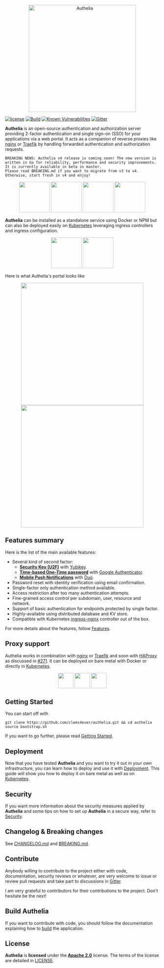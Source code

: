 <p align="center">
  <img src="https://github.com/clems4ever/authelia/raw/master/images/authelia-title.png" width="350" title="Authelia">
</p>

  [![license](https://img.shields.io/badge/license-Apache%202.0-green.svg)][Apache 2.0]
  [![Build](https://travis-ci.org/clems4ever/authelia.svg?branch=master)](https://travis-ci.org/clems4ever/authelia)
  [![Known Vulnerabilities](https://snyk.io/test/github/clems4ever/authelia/badge.svg?targetFile=package.json)](https://snyk.io/test/github/clems4ever/authelia?targetFile=package.json)
  [![Gitter](https://img.shields.io/gitter/room/badges/shields.svg)](https://gitter.im/authelia/general?utm_source=share-link&utm_medium=link&utm_campaign=share-link)

**Authelia** is an open-source authentication and authorization server
providing 2-factor authentication and single sign-on (SSO) for your
applications via a web portal.
It acts as a companion of reverse proxies like [nginx] or [Traefik] by handling forwarded authentication and authorization requests.

    BREAKING NEWS: Authelia v4 release is coming soon! The new version is written in Go for reliability, performance and security improvements.
    It is currently available in beta in master.
    Please read BREAKING.md if you want to migrate from v3 to v4. Otherwise, start fresh in v4 and enjoy!


<p align="center">
  <img src="https://github.com/clems4ever/authelia/raw/master/images/authelia.logo.png" height="100"/>
  <img src="https://github.com/clems4ever/authelia/raw/master/images/plus.png" height="100"/>
  <img src="https://github.com/clems4ever/authelia/raw/master/images/nginx.logo.png" height="100"/>
  <img src="https://github.com/clems4ever/authelia/raw/master/images/traefik.logo.png" height="100"/>  
</p>

**Authelia** can be installed as a standalone service using Docker or NPM
but can also be deployed easily on [Kubernetes] leveraging ingress controllers and ingress configuration.

<p align="center">
  <img src="https://github.com/clems4ever/authelia/raw/master/images/kubernetes.logo.png" height="100"/>
  <img src="https://github.com/clems4ever/authelia/raw/master/images/docker.logo.png" width="100">
</p>

Here is what Authelia's portal looks like

<p align="center">
  <img src="https://github.com/clems4ever/authelia/raw/master/images/first_factor.png" width="400" />
  <img src="https://github.com/clems4ever/authelia/raw/master/images/use-another-method.png" width="400" />
</p>

## Features summary

Here is the list of the main available features:

* Several kind of second factor:
  * **[Security Key (U2F)](https://github.com/clems4ever/authelia/blob/master/docs/2factor/security-key.md)** with [Yubikey].
  * **[Time-based One-Time password](https://github.com/clems4ever/authelia/blob/master/docs/2factor/time-based-one-time-password.md)** with [Google Authenticator].
  * **[Mobile Push Notifications](https://github.com/clems4ever/authelia/blob/master/docs/2factor/duo-push-notifications.md)** with [Duo](https://duo.com/).
* Password reset with identity verification using email confirmation.
* Single-factor only authentication method available.
* Access restriction after too many authentication attempts.
* Fine-grained access control per subdomain, user, resource and network.
* Support of basic authentication for endpoints protected by single factor.
* Highly-available using distributed database and KV store.
* Compatible with Kubernetes [ingress-nginx](https://github.com/kubernetes/ingress-nginx) controller out of the box.

For more details about the features, follow [Features](https://github.com/clems4ever/authelia/blob/master/docs/features.md).

## Proxy support

Authelia works in combination with [nginx] or [Traefik] and soon with [HAProxy] as discussed in
[#271](https://github.com/clems4ever/authelia/issues/271). It can be deployed on bare metal with
Docker or directly in [Kubernetes].

<p align="center">
  <img src="https://github.com/clems4ever/authelia/raw/master/images/nginx.logo.png" height="50"/>
  <img src="https://github.com/clems4ever/authelia/raw/master/images/traefik.logo.png" height="50"/> 
  <img src="https://github.com/clems4ever/authelia/raw/master/images/kubernetes.logo.png" height="50"/> 
</p>

## Getting Started

You can start off with

    git clone https://github.com/clems4ever/authelia.git && cd authelia
    source bootstrap.sh

If you want to go further, please read [Getting Started](https://github.com/clems4ever/authelia/blob/master/docs/getting-started.md).

## Deployment

Now that you have tested **Authelia** and you want to try it out in your own infrastructure,
you can learn how to deploy and use it with [Deployment](https://github.com/clems4ever/authelia/blob/master/docs/deployment-production.md).
This guide will show you how to deploy it on bare metal as well as on
[Kubernetes](https://kubernetes.io/).

## Security

If you want more information about the security measures applied by
**Authelia** and some tips on how to set up **Authelia** in a secure way,
refer to [Security](https://github.com/clems4ever/authelia/blob/master/docs/security.md).

## Changelog & Breaking changes

See [CHANGELOG.md](https://github.com/clems4ever/authelia/blob/master/CHANGELOG.md) and [BREAKING.md](https://github.com/clems4ever/authelia/blob/master/BREAKING.md).

## Contribute

Anybody willing to contribute to the project either with code, 
documentation, security reviews or whatever, are very welcome to issue
or review pull requests and take part to discussions in
[Gitter](https://gitter.im/authelia/general?utm_source=share-link&utm_medium=link&utm_campaign=share-link).

I am very grateful to contributors for their contributions to the project. Don't hesitate be the next!

## Build Authelia

If you want to contribute with code, you should follow the documentation explaining how to [build](https://github.com/clems4ever/authelia/blob/master/docs/build-and-dev.md) the application.

## License

**Authelia** is **licensed** under the **[Apache 2.0]** license. The terms of the license are detailed
in [LICENSE](https://github.com/clems4ever/authelia/blob/master/LICENSE).


[Apache 2.0]: https://www.apache.org/licenses/LICENSE-2.0
[TOTP]: https://en.wikipedia.org/wiki/Time-based_One-time_Password_Algorithm
[Security Key]: https://www.yubico.com/about/background/fido/
[Yubikey]: https://www.yubico.com/products/yubikey-hardware/yubikey4/
[auth_request]: http://nginx.org/en/docs/http/ngx_http_auth_request_module.html
[Google Authenticator]: https://play.google.com/store/apps/details?id=com.google.android.apps.authenticator2&hl=en
[config.template.yml]: https://github.com/clems4ever/authelia/blob/master/config.template.yml
[nginx]: https://www.nginx.com/
[Traefik]: https://traefik.io/
[HAproxy]: http://www.haproxy.org/
[Kubernetes]: https://kubernetes.io/
